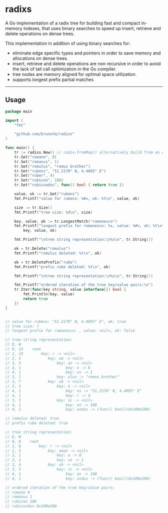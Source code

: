 # radixs

A Go implementation of a radix tree for building fast and compact in-memory indexes, that uses binary searches to speed up insert, retrieve and delete operations on dense trees.

This implementation in addition of using binary searches for:

- eliminate edge specific types and pointers in order to save memory and allocations on dense trees.
- insert, retrieve and delete operations are non recursive in order to avoid the lack of tail call optimization in the Go compiler.
- tree nodes are memory aligned for optimal space utilization.
- supports longest prefix partial matches


___
## Usage

```go
package main

import (
	"fmt"

	"github.com/brunotm/radixs"
)

func main() {
	tr := radixs.New() // radix.FromMap() alternatively build from an existing map
	tr.Set("romane", 0)
	tr.Set("romanus", 1)
	tr.Set("romulus", "remus brother")
	tr.Set("rubens", "51.2170° N, 4.4093° E")
	tr.Set("ruber", 4)
	tr.Set("rubicon", 108)
	tr.Set("rubicundus", func() bool { return true })

	value, ok := tr.Get("rubens")
	fmt.Printf("value for rubens: %#v, ok: %t\n", value, ok)

	size := tr.Size()
	fmt.Printf("tree size: %d\n", size)

	key, value, ok := tr.LongestMatch("romanesco")
	fmt.Printf("longest prefix for romanesco: %s, value: %#v, ok: %t\n",
		key, value, ok)

	fmt.Printf("\ntree string representation:\n%s\n", tr.String())

	ok = tr.Delete("romulus")
	fmt.Printf("romulus deleted: %t\n", ok)

	ok = tr.DeletePrefix("rube")
	fmt.Printf("prefix rube deleted: %t\n", ok)

	fmt.Printf("\ntree string representation:\n%s\n", tr.String())

	fmt.Printf("ordered iteration of the tree key/value pairs:\n")
	tr.Iter(func(key string, value interface{}) bool {
		fmt.Println(key, value)
		return true
	})
}


// value for rubens: "51.2170° N, 4.4093° E", ok: true
// tree size: 7
// longest prefix for romanesco: , value: <nil>, ok: false

// tree string representation:
// D, W
// 0, 13    root
// 1, 13        key: r -> <nil>
// 2, 5            key: om -> <nil>
// 3, 3                key: an -> <nil>
// 4, 1                    key: e -> 0
// 4, 1                    key: us -> 1
// 3, 1                key: ulus -> "remus brother"
// 2, 7            key: ub -> <nil>
// 3, 3                key: e -> <nil>
// 4, 1                    key: ns -> "51.2170° N, 4.4093° E"
// 4, 1                    key: r -> 4
// 3, 3                key: ic -> <nil>
// 4, 1                    key: on -> 108
// 4, 1                    key: undus -> (func() bool)(0x108e200)

// romulus deleted: true
// prefix rube deleted: true

// tree string representation:
// D, W
// 0, 8    root
// 1, 8        key: r -> <nil>
// 2, 3            key: oman -> <nil>
// 3, 1                key: e -> 0
// 3, 1                key: us -> 1
// 2, 4            key: ub -> <nil>
// 3, 3                key: ic -> <nil>
// 4, 1                    key: on -> 108
// 4, 1                    key: undus -> (func() bool)(0x108e200)

// ordered iteration of the tree key/value pairs:
// romane 0
// romanus 1
// rubicon 108
// rubicundus 0x108e200
```